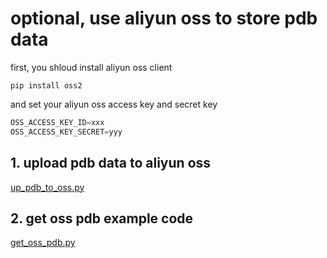 # optional, use aliyun oss to store pdb data
first, you shloud install aliyun oss client
```
pip install oss2
```
and set your aliyun oss access key and secret key
```python
OSS_ACCESS_KEY_ID=xxx
OSS_ACCESS_KEY_SECRET=yyy
```

## 1. upload pdb data to aliyun oss
[up_pdb_to_oss.py](up_pdb_to_oss.py)
## 2. get oss pdb example code
[get_oss_pdb.py](get_oss_pdb.py)